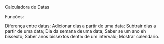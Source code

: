 Calculadora de Datas

Funções:
 
Diferença entre datas; 
Adicionar dias a partir de uma data; 
Subtrair dias a partir de uma data; 
Dia da semana de uma data;
Saber se um ano eh bissexto;
Saber anos bissextos dentro de um intervalo;
Mostrar calendario.
